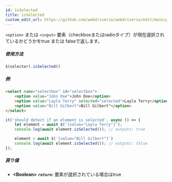 ```yaml
---
id: isSelected
title: isSelected
custom_edit_url: https://github.com/webdriverio/webdriverio/edit/main/packages/webdriverio/src/commands/element/isSelected.ts
---
```


`<option>` または `<input>` 要素（checkboxまたはradioタイプ）が現在選択されているかどうかをtrue または falseで返します。

##### 使用方法

```js
$(selector).isSelected()
```

##### 例

```html title="index.html"
<select name="selectbox" id="selectbox">
    <option value="John Doe">John Doe</option>
    <option value="Layla Terry" selected="selected">Layla Terry</option>
    <option value="Bill Gilbert">Bill Gilbert"</option>
</select>

```

```js title="isSelected.js"
it('should detect if an element is selected', async () => {
    let element = await $('[value="Layla Terry"]');
    console.log(await element.isSelected()); // outputs: true

    element = await $('[value="Bill Gilbert"]')
    console.log(await element.isSelected()); // outputs: false
});
```

##### 戻り値

- **&lt;Boolean&gt;**
            **<code><var>return</var></code>:**  要素が選択されている場合はtrue